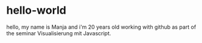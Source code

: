 # hello-world
hello,
my name is Manja and i'm 20 years old working with github as part of the seminar Visualisierung mit Javascript.
